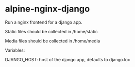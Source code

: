 # alpine-nginx-django

Run a nginx frontend for a django app.

Static files should be collected in /home/static

Media files should be collected in /home/media

Variables:

DJANGO_HOST: host of the django app, defaults to django.loc


